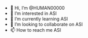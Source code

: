 - 👋 Hi, I’m @HUMAN00000
- 👀 I’m interested in ASI
- 🌱 I’m currently learning ASI
- 💞️ I’m looking to collaborate on ASI
- 📫 How to reach me ASI

<!---
HUMAN00000/HUMAN00000 is a ✨ special ✨ repository because its `README.md` (this file) appears on your GitHub profile.
You can click the Preview link to take a look at your changes.
--->

